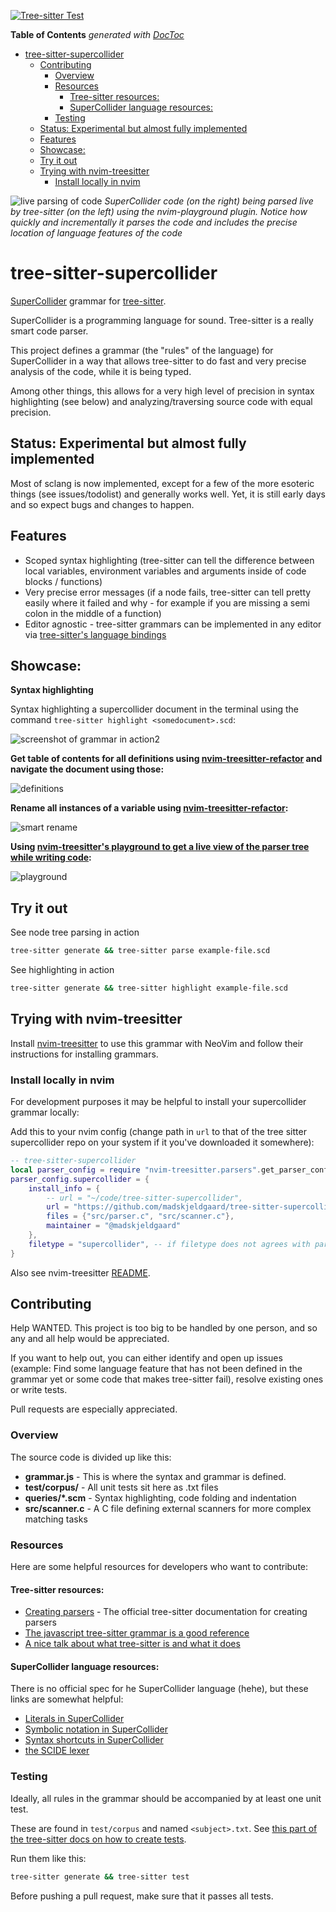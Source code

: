 [![Tree-sitter Test](https://github.com/madskjeldgaard/tree-sitter-supercollider/actions/workflows/ci.yml/badge.svg)](https://github.com/madskjeldgaard/tree-sitter-supercollider/actions/workflows/ci.yml)

<!-- START doctoc generated TOC please keep comment here to allow auto update -->
<!-- DON'T EDIT THIS SECTION, INSTEAD RE-RUN doctoc TO UPDATE -->
**Table of Contents**  *generated with [DocToc](https://github.com/thlorenz/doctoc)*

- [tree-sitter-supercollider](#tree-sitter-supercollider)
  - [Contributing](#contributing)
    - [Overview](#overview)
    - [Resources](#resources)
      - [Tree-sitter resources:](#tree-sitter-resources)
      - [SuperCollider language resources:](#supercollider-language-resources)
    - [Testing](#testing)
  - [Status: Experimental but almost fully implemented](#status-experimental-but-almost-fully-implemented)
  - [Features](#features)
  - [Showcase:](#showcase)
  - [Try it out](#try-it-out)
  - [Trying with nvim-treesitter](#trying-with-nvim-treesitter)
    - [Install locally in nvim](#install-locally-in-nvim)

<!-- END doctoc generated TOC please keep comment here to allow auto update -->
![live parsing of code](/assets/playground2.gif)
_SuperCollider code (on the right) being parsed live by tree-sitter (on the left) using the nvim-playground plugin. Notice how quickly and incrementally it parses the code and includes the precise location of language features of the code_

# tree-sitter-supercollider
[SuperCollider](https://supercollider.github.io/) grammar for [tree-sitter](https://github.com/tree-sitter/tree-sitter).

SuperCollider is a programming language for sound. Tree-sitter is a really smart code parser.

This project defines a grammar (the "rules" of the language) for SuperCollider in a way that allows tree-sitter to do fast and very precise analysis of the code, while it is being typed.

Among other things, this allows for a very high level of precision in syntax highlighting (see below) and analyzing/traversing source code with equal precision.


## Status: Experimental but almost fully implemented
Most of sclang is now implemented, except for a few of the more esoteric things (see issues/todolist) and generally works well. Yet, it is still early days and so expect bugs and changes to happen.

## Features

- Scoped syntax highlighting (tree-sitter can tell the difference between local variables, environment variables and arguments inside of code blocks / functions)
- Very precise error messages (if a node fails, tree-sitter can tell pretty easily where it failed and why - for example if you are missing a semi colon in the middle of a function)
- Editor agnostic - tree-sitter grammars can be implemented in any editor via [tree-sitter's language bindings](https://tree-sitter.github.io/tree-sitter/using-parsers)

## Showcase:

**Syntax highlighting**

Syntax highlighting a supercollider document in the terminal using the command `tree-sitter highlight <somedocument>.scd`:

![screenshot of grammar in action2](/assets/benjolin.png)

**Get table of contents for all definitions using [nvim-treesitter-refactor](https://github.com/nvim-treesitter/nvim-treesitter-refactor) and navigate the document using those:**

![definitions](/assets/definitions.gif)

**Rename all instances of a variable using [nvim-treesitter-refactor](https://github.com/nvim-treesitter/nvim-treesitter-refactor):**

![smart rename](/assets/smartrename.gif)

**Using [nvim-treesitter's playground to get a live view of the parser tree while writing code](https://github.com/nvim-treesitter/playground):**

![playground](/assets/playground.gif)

## Try it out

See node tree parsing in action
```bash
tree-sitter generate && tree-sitter parse example-file.scd
```
See highlighting in action
```bash
tree-sitter generate && tree-sitter highlight example-file.scd
```

## Trying with nvim-treesitter

Install [nvim-treesitter](https://github.com/nvim-treesitter/nvim-treesitter) to use this grammar with NeoVim and follow their instructions for installing grammars.

### Install locally in nvim
For development purposes it may be helpful to install your supercollider grammar locally:

Add this to your nvim config (change path in `url` to that of the tree sitter supercollider repo on your system if it you've downloaded it somewhere):

```lua
-- tree-sitter-supercollider
local parser_config = require "nvim-treesitter.parsers".get_parser_configs()
parser_config.supercollider = {
	install_info = {
		-- url = "~/code/tree-sitter-supercollider",
		url = "https://github.com/madskjeldgaard/tree-sitter-supercollider",
		files = {"src/parser.c", "src/scanner.c"},
		maintainer = "@madskjeldgaard"
	},
	filetype = "supercollider", -- if filetype does not agrees with parser name
}
```
Also see nvim-treesitter [README](https://github.com/nvim-treesitter/nvim-treesitter#adding-parsers).

## Contributing
Help WANTED. This project is too big to be handled by one person, and so any and all help would be appreciated.

If you want to help out, you can either identify and open up issues (example: Find some language feature that has not been defined in the grammar yet or some code that makes tree-sitter fail), resolve existing ones or write tests.

Pull requests are especially appreciated.

### Overview
The source code is divided up like this:

- **grammar.js** - This is where the syntax and grammar is defined.
- **test/corpus/** - All unit tests sit here as .txt files
- **queries/*.scm** - Syntax highlighting, code folding and indentation
- **src/scanner.c** - A C file defining external scanners for more complex matching tasks

### Resources
Here are some helpful resources for developers who want to contribute:

#### Tree-sitter resources:
- [Creating parsers](https://tree-sitter.github.io/tree-sitter/creating-parsers) - The official tree-sitter documentation for creating parsers
- [The javascript tree-sitter grammar is a good reference](https://github.com/tree-sitter/tree-sitter-javascript)
- [A nice talk about what tree-sitter is and what it does](https://www.youtube.com/watch?v=Jes3bD6P0To)

#### SuperCollider language resources:
There is no official spec for he SuperCollider language (hehe), but these links are somewhat helpful:
- [Literals in SuperCollider](http://doc.sccode.org/Reference/Literals.html)
- [Symbolic notation in SuperCollider](http://doc.sccode.org/Overviews/SymbolicNotations.html)
- [Syntax shortcuts in SuperCollider](http://doc.sccode.org/Reference/Syntax-Shortcuts.html)
- [the SCIDE lexer](https://github.com/supercollider/supercollider/blob/608bb981162c2c26f0a32c09d82557b29774a32e/editors/sc-ide/core/sc_lexer.cpp)

### Testing

Ideally, all rules in the grammar should be accompanied by at least one unit test.

These are found in `test/corpus` and named `<subject>.txt`. See [this part of the tree-sitter docs on how to create tests](https://tree-sitter.github.io/tree-sitter/creating-parsers#command-test).

Run them like this:
```bash
tree-sitter generate && tree-sitter test
```

Before pushing a pull request, make sure that it passes all tests.


